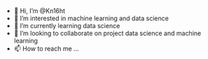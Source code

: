 - 👋 Hi, I’m @Kn16ht
- 👀 I’m interested in machine learning and data science
- 🌱 I’m currently learning data science
- 💞️ I’m looking to collaborate on project data science and machine learning
- 📫 How to reach me ...

<!---
Kn16ht/Kn16ht is a ✨ special ✨ repository because its `README.md` (this file) appears on your GitHub profile.
You can click the Preview link to take a look at your changes.
--->
